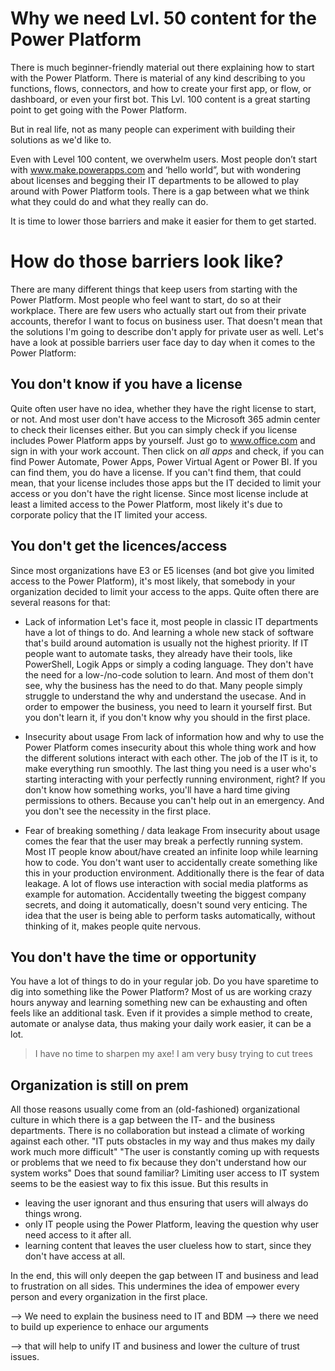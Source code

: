 # Why we need Lvl. 50 content for the Power Platform

There is much beginner-friendly material out there explaining how to start with the Power Platform. There is material of any kind describing to you functions, flows, connectors, and how to create your first app, or flow, or dashboard, or even your first bot. This Lvl. 100 content is a great starting point to get going with the Power Platform.

But in real life, not as many people can experiment with building their solutions as we'd like to.

Even with Level 100 content, we overwhelm users. Most people don’t start with www.make.powerapps.com and ‘hello world”, but with wondering about licenses and begging their IT departments to be allowed to play around with Power Platform tools. There is a gap between what we think what they could do and what they really can do. 

It is time to lower those barriers and make it easier for them to get started. 

# How do those barriers look like?

There are many different things that keep users from starting with the Power Platform. Most people who feel want to start, do so at their workplace. There are few users who actually start out from their private accounts, therefor I want to focus on business user. That doesn't mean that the solutions I'm going to describe don't apply for private user as well. 
Let's have a look at possible barriers user face day to day when it comes to the Power Platform:

## You don't know if you have a license
Quite often user have no idea, whether they have the right license to start, or not. And most user don't have access to the Microsoft 365 admin center to check their licenses either. But you can simply check if you license includes Power Platform apps by yourself. Just go to www.office.com and sign in with your work account. Then click on *all apps* and check, if you can find Power Automate, Power Apps, Power Virtual Agent or Power BI.
If you can find them, you do have a license. If you can't find them, that could mean, that your license includes those apps but the IT decided to limit your access or you don't have the right license. Since most license include at least a limited access to the Power Platform, most likely it's due to corporate policy that the IT limited your access. 

## You don't get the licences/access
Since most organizations have E3 or E5 licenses (and bot give you limited access to the Power Platform), it's most likely, that somebody in your organization decided to limit your access to the apps. Quite often there are several reasons for that:

- Lack of information
Let's face it, most people in classic IT departments have a lot of things to do. And learning a whole new stack of software that's build around automation is usually not the     highest priority. If IT people want to automate tasks, they already have their tools, like PowerShell, Logik Apps or simply a coding language. They don't have the need for a     low-/no-code solution to learn. And most of them don't see, why the business has the need to do that. Many people simply struggle to understand the why and understand the usecase. And in order to empower the business, you need to learn it yourself first. But you don't learn it, if you don't know why you should in the first place.

- Insecurity about usage
From lack of information how and why to use the Power Platform comes insecurity about this whole thing work and how the different solutions interact with each other. The job of the IT is it, to make everything run smoothly. The last thing you need is a user who's starting interacting with your perfectly running environment, right? If you don't know how something works, you'll have a hard time giving permissions to others. Because you can't help out in an emergency. And you don't see the necessity in the first place.

- Fear of breaking something / data leakage
From insecurity about usage comes the fear that the user may break a perfectly running system. Most IT people know about/have created an infinite loop while learning how to code. You don't want user to accidentally create something like this in your production environment. 
Additionally there is the fear of data leakage. A lot of flows use interaction with social media platforms as example for automation. Accidentally tweeting the biggest company secrets, and doing it automatically, doesn't sound very enticing. The idea that the user is being able to perform tasks automatically, without thinking of it, makes people quite nervous. 

## You don't have the time or opportunity 
You have a lot of things to do in your regular job. Do you have sparetime to dig into something like the Power Platform? Most of us are working crazy hours anyway and learning something new can be exhausting and often feels like an additional task. Even if it provides a simple method to create, automate or analyse data, thus making your daily work easier, it can be a lot. 

> I have no time to sharpen my axe! I am very busy trying to cut trees 

## Organization is still on prem



All those reasons usually come from an (old-fashioned) organizational culture in which there is a gap between the IT- and the business departments. There is no collaboration but instead a climate of working against each other. 
"IT puts obstacles in my way and thus makes my daily work much more difficult"
"The user is constantly coming up with requests or problems that we need to fix because they don't understand how our system works"
Does that sound familiar? 
Limiting user access to IT system seems to be the easiest way to fix this issue. But this results in 
- leaving the user ignorant and thus ensuring that users will always do things wrong. 
- only IT people using the Power Platform, leaving the question why user need access to it after all.
- learning content that leaves the user clueless how to start, since they don't have access at all.

In the end, this will only deepen the gap between IT and business and lead to frustration on all sides. This undermines the idea of empower every person and every organization in the first place.

--> We need to explain the business need to IT and BDM
--> there we need to build up experience to enhace our arguments

--> that will help to unify IT and business and lower the culture of trust issues.




